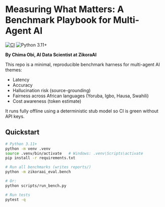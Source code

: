 # Measuring What Matters: A Benchmark Playbook for Multi-Agent AI
[![CI](https://github.com/chimaobim1/zikoraai-eval-benchmarks/actions/workflows/ci.yml/badge.svg)](https://github.com/chimaobim1/zikoraai-eval-benchmarks/actions)
![Python 3.11+](https://img.shields.io/badge/python-3.11%2B-blue.svg)


**By Chima Obi, AI Data Scientist at ZikoraAI**

This repo is a minimal, reproducible benchmark harness for multi-agent AI themes:
- Latency
- Accuracy
- Hallucination risk (source-grounding)
- Fairness across African languages (Yoruba, Igbo, Hausa, Swahili)
- Cost awareness (token estimate)

It runs fully offline using a deterministic stub model so CI is green without API keys.

## Quickstart
```bash
# Python 3.11+
python -m venv .venv
source .venv/bin/activate   # Windows: .venv\Scripts\activate
pip install -r requirements.txt

# Run all benchmarks (writes reports/)
python -m zikoraai_eval.bench

# Or:
python scripts/run_bench.py

# Run tests
pytest -q
